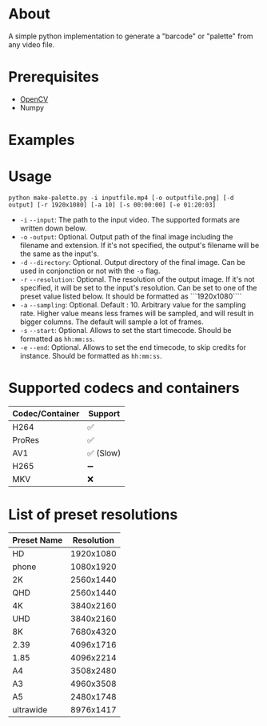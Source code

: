 # About
A simple python implementation to generate a "barcode" or "palette" from any video file.

# Prerequisites
- [OpenCV](https://opencv.org/)
- Numpy

# Examples

# Usage
```
python make-palette.py -i inputfile.mp4 [-o outputfile.png] [-d output] [-r 1920x1080] [-a 10] [-s 00:00:00] [-e 01:20:03]
```

- ```-i``` ```--input```: The path to the input video. The supported formats are written down below.
- ```-o``` ```-output```: Optional. Output path of the final image including the filename and extension. If it's not specified, the output's filename will be the same as the input's.
- ```-d``` ```--directory```: Optional. Output directory of the final image. Can be used in conjonction or not with the ```-o``` flag.
- ```-r``` ```--resolution```: Optional. The resolution of the output image. If it's not specified, it will be set to the input's resolution. Can be set to one of the preset value listed below. It should be formatted as ```1920x1080````
- ```-a``` ```--sampling```: Optional. Default : 10. Arbitrary value for the sampling rate. Higher value means less frames will be sampled, and will result in bigger columns. The default will sample a lot of frames.
- ```-s``` ```--start```: Optional. Allows to set the start timecode. Should be formatted as ```hh:mm:ss```.
- ```-e``` ```--end```: Optional. Allows to set the end timecode, to skip credits for instance. Should be formatted as ```hh:mm:ss```.

# Supported codecs and containers
| Codec/Container | Support  |
| --------------- | -------- |
| H264            | ✅        |
| ProRes          | ✅        |
| AV1             | ✅ (Slow) |
| H265            | ➖        |
| MKV             | ❌        |

# List of preset resolutions
| Preset Name | Resolution |
| ----------- | ---------- |
| HD          | 1920x1080  |
| phone       | 1080x1920  |
| 2K          | 2560x1440  |
| QHD         | 2560x1440  |
| 4K          | 3840x2160  |
| UHD         | 3840x2160  |
| 8K          | 7680x4320  |
| 2.39        | 4096x1716  |
| 1.85        | 4096x2214  |
| A4          | 3508x2480  |
| A3          | 4960x3508  |
| A5          | 2480x1748  |
| ultrawide   | 8976x1417  |
